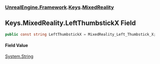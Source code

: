 ### [UnrealEngine.Framework](UnrealEngine_Framework.md 'UnrealEngine.Framework').[Keys](Keys.md 'UnrealEngine.Framework.Keys').[MixedReality](Keys_MixedReality.md 'UnrealEngine.Framework.Keys.MixedReality')
## Keys.MixedReality.LeftThumbstickX Field
```csharp
public const string LeftThumbstickX = MixedReality_Left_Thumbstick_X;
```
#### Field Value
[System.String](https://docs.microsoft.com/en-us/dotnet/api/System.String 'System.String')
